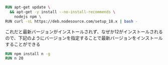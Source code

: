 ```dockerfile
RUN apt-get update \
  && apt-get -y install --no-install-recommends \
    nodejs npm \
RUN curl -sL https://deb.nodesource.com/setup_18.x | bash -
```

これだと最新バージョンがインストールされず、なぜか12がインストールされるので、下記のようにバージョンを指定することで最新バージョンをインストールすることができる

```dockerfile
RUN npm install n -g 
RUN n 20
```